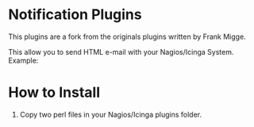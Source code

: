 # Notification Plugins

This plugins are a fork from the originals plugins written by Frank Migge.

This allow you to send HTML e-mail with your Nagios/Icinga System.
Example:

# How to Install

1) Copy two perl files in your Nagios/Icinga plugins folder.
